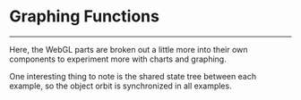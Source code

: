 # Graphing Functions

---

Here, the WebGL parts are broken out a little more into their own components to experiment more with charts and graphing.

One interesting thing to note is the shared state tree between each example, so the object orbit is synchronized in all examples.

<!-- <BasicsOrtho labels="true"/> -->

<!-- <BasicsPersp labels="true"/> -->

<!-- <Oscilloscope /> -->

<!-- <VectorField /> -->

<!-- <VectorFieldInput /> -->

<!-- <Pendulum /> -->

<!-- <ForceDirectedGraph /> -->

<SPH />
